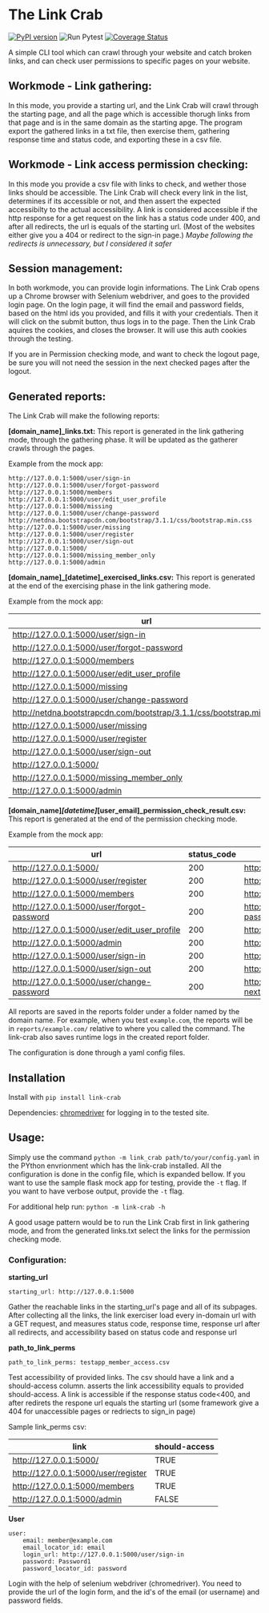 # The Link Crab

[![PyPI version](https://badge.fury.io/py/link-crab.svg)](https://badge.fury.io/py/link-crab)
![Run Pytest](https://github.com/klucsik/link-crab/workflows/Run%20Pytest/badge.svg)
[![Coverage Status](https://coveralls.io/repos/github/klucsik/link-crab/badge.svg?branch=master)](https://coveralls.io/github/klucsik/link-crab?branch=master)

A simple CLI tool which can crawl through your website and catch broken links, and can check user permissions to specific pages on your website.

## Workmode - Link gathering:
In this mode, you provide a starting url, and the Link Crab will crawl through the starting page, and all the page which is accessible thorugh links from that page and is in the same domain as the starting apge.
The program export the gathered links in a txt file, then exercise them, gathering response time and status code, and exporting these in a csv file.

 ## Workmode - Link access permission checking:
In this mode you provide a csv file with links to check, and wether those links should be accessible. The Link Crab will check every link in the list, determines if its accessible or not, and then assert the expected accessibilty to the actual accessibility. 
A link is considered accessible if the http response for a get request on the link has a status code under 400, and after all redirects, the url is equals of the starting url. 
(Most of the websites either give you a 404 or redirect to the sign-in page.)
*Maybe following the redirects is unnecessary, but I considered it safer*

## Session management:
In both workmode, you can provide login informations. The Link Crab opens up a Chrome browser with Selenium webdriver, and goes to the provided login page. On the login page, it will find the email and password fields, based on the html ids you provided, and fills it with your credentials. Then it will click on the submit button, thus logs in to the page. Then the Link Crab aquires the cookies, and closes the browser. It will use this auth cookies through the testing.

If you are in Permission checking mode, and want to check the logout page, be sure you will not need the session in the next checked pages after the logout.

## Generated reports:

The Link Crab will make the following reports:

**[domain_name]_links.txt:**
This report is generated in the link gathering mode, through the gathering phase. It will be updated as the gatherer crawls through the pages.

Example from the mock app:

    http://127.0.0.1:5000/user/sign-in
    http://127.0.0.1:5000/user/forgot-password
    http://127.0.0.1:5000/members
    http://127.0.0.1:5000/user/edit_user_profile
    http://127.0.0.1:5000/missing
    http://127.0.0.1:5000/user/change-password
    http://netdna.bootstrapcdn.com/bootstrap/3.1.1/css/bootstrap.min.css
    http://127.0.0.1:5000/user/missing
    http://127.0.0.1:5000/user/register
    http://127.0.0.1:5000/user/sign-out
    http://127.0.0.1:5000/
    http://127.0.0.1:5000/missing_member_only
    http://127.0.0.1:5000/admin

**[domain_name]_[datetime]_exercised_links.csv:**
This report is generated at the end of the exercising phase in the link gathering mode.

Example from the mock app:

| url                                                                  | status_code | resp_url(after_redirects)                                            | response_time(ms) | accessible? |
|----------------------------------------------------------------------|-------------|----------------------------------------------------------------------|-------------------|-------------|
| http://127.0.0.1:5000/user/sign-in                                   | 200         | http://127.0.0.1:5000/                                               | 10                | False       |
| http://127.0.0.1:5000/user/forgot-password                           | 200         | http://127.0.0.1:5000/user/forgot-password                           | 6                 | True        |
| http://127.0.0.1:5000/members                                        | 200         | http://127.0.0.1:5000/members                                        | 10                | True        |
| http://127.0.0.1:5000/user/edit_user_profile                         | 200         | http://127.0.0.1:5000/user/edit_user_profile                         | 6                 | True        |
| http://127.0.0.1:5000/missing                                        | 404         | http://127.0.0.1:5000/missing                                        | 3                 | False       |
| http://127.0.0.1:5000/user/change-password                           | 200         | http://127.0.0.1:5000/user/change-password                           | 13                | True        |
| http://netdna.bootstrapcdn.com/bootstrap/3.1.1/css/bootstrap.min.css | 200         | http://netdna.bootstrapcdn.com/bootstrap/3.1.1/css/bootstrap.min.css | 94                | True        |
| http://127.0.0.1:5000/user/missing                                   | 404         | http://127.0.0.1:5000/user/missing                                   | 2                 | False       |
| http://127.0.0.1:5000/user/register                                  | 200         | http://127.0.0.1:5000/user/register                                  | 7                 | True        |
| http://127.0.0.1:5000/user/sign-out                                  | 200         | http://127.0.0.1:5000/                                               | 8                 | False       |
| http://127.0.0.1:5000/                                               | 200         | http://127.0.0.1:5000/                                               | 8                 | True        |
| http://127.0.0.1:5000/missing_member_only                            | 404         | http://127.0.0.1:5000/missing_member_only                            | 3                 | False       |
| http://127.0.0.1:5000/admin                                          | 200         | http://127.0.0.1:5000/user/sign-in?next=/admin                       | 9                 | False       |

**[domain_name]_[datetime]_[user_email]_permission_check_result.csv:**
This report is generated at the end of the permission checking mode.

Example from the mock app:

| url                                          | status_code | resp_url(after_redirects)                                     | accessible? | should_be_accessible? | assert_accessibility |
|----------------------------------------------|-------------|---------------------------------------------------------------|-------------|-----------------------|----------------------|
| http://127.0.0.1:5000/                       | 200         | http://127.0.0.1:5000/                                        | True        | True                  | PASSED               |
| http://127.0.0.1:5000/user/register          | 200         | http://127.0.0.1:5000/user/register                           | True        | True                  | PASSED               |
| http://127.0.0.1:5000/members                | 200         | http://127.0.0.1:5000/members                                 | True        | True                  | PASSED               |
| http://127.0.0.1:5000/user/forgot-password   | 200         | http://127.0.0.1:5000/user/forgot-password                    | True        | True                  | PASSED               |
| http://127.0.0.1:5000/user/edit_user_profile | 200         | http://127.0.0.1:5000/user/edit_user_profile                  | True        | True                  | PASSED               |
| http://127.0.0.1:5000/admin                  | 200         | http://127.0.0.1:5000/                                        | False       | False                 | PASSED               |
| http://127.0.0.1:5000/user/sign-in           | 200         | http://127.0.0.1:5000/                                        | False       | True                  | FAILED               |
| http://127.0.0.1:5000/user/sign-out          | 200         | http://127.0.0.1:5000/                                        | False       | True                  | FAILED               |
| http://127.0.0.1:5000/user/change-password   | 200         | http://127.0.0.1:5000/user/sign-in?next=/user/change-password | False       | True                  | FAILED               |


All reports are saved in the reports folder under a folder named by the domain name. For example, when you test  `example.com`, the reports will be in `reports/example.com/` relative to where you called the command.
The link-crab also saves runtime logs in the created report folder.

The configuration is done through a yaml config files.

## Installation

Install with `pip install link-crab`

Dependencies: [chromedriver](https://chromedriver.chromium.org/downloads) for logging in to the tested site.

## Usage:
Simply use the command `python -m link_crab path/to/your/config.yaml` in the PYthon envrionment which has the link-crab installed. All the configuration is done in the config file, which is expanded bellow.
If you want to use the sample flask mock app for testing, provide the `-t` flag.
If you want to have verbose output, provide the `-t` flag.

For additional help run:  `python -m link-crab -h`

A good usage pattern would be to run the Link Crab first in link gathering mode, and from the generated links.txt select the links for the permission checking mode.

### Configuration:
**starting_url**

    starting_url: http://127.0.0.1:5000

Gather the reachable links in the starting_url's page and all of its subpages.
After collecting all the links, the link exerciser load every in-domain url with a GET request, and measures 
status code, response time, response url after all redirects, and accessibility based on status code and response url

**path_to_link_perms**

    path_to_link_perms: testapp_member_access.csv

Test accessibility of provided links. The csv should have a link and a should-access column. 
asserts the link accessibility equals to provided should-access.
A link is accessible if the response status code<400, and after redirets the respone url equals the starting url
(some framework give a 404 for unaccessible pages or redriects to sign_in page)

 Sample link_perms csv:

| link                                         | should-access |
|----------------------------------------------|---------------|
| http://127.0.0.1:5000/                       | TRUE          |
| http://127.0.0.1:5000/user/register          | TRUE          |
| http://127.0.0.1:5000/members                | TRUE          |
| http://127.0.0.1:5000/admin                  | FALSE         |


**User**

    user:
        email: member@example.com
        email_locator_id: email
        login_url: http://127.0.0.1:5000/user/sign-in
        password: Password1
        password_locator_id: password
    
Login with the help of selenium webdriver (chromedriver). You need to provide the url of the login form, 
   and the id's of the email (or username) and password fields.
